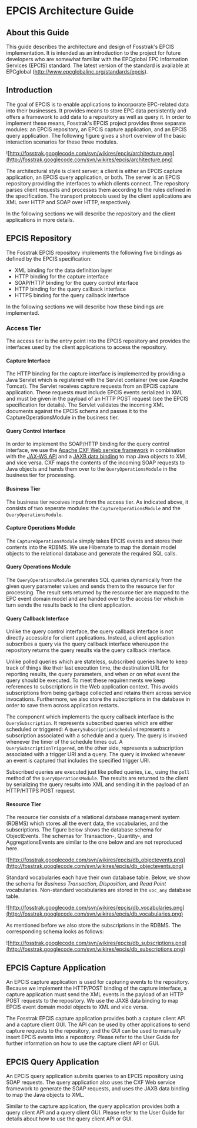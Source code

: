 # EPCIS Architecture Guide #



## About this Guide ##

This guide describes the architecture and design of Fosstrak's EPCIS implementation. It is intended as an introduction to the project for future developers who are somewhat familiar with the EPCglobal EPC Information Services (EPCIS) standard. The latest version of the standard is available at EPCglobal (http://www.epcglobalinc.org/standards/epcis).

## Introduction ##

The goal of EPCIS is to enable applications to incorporate EPC-related data into their businesses. It provides means to store EPC data persistently and offers a framework to add data to a repository as well as query it. In order to implement these means, Fosstrak's EPCIS project provides three separate modules: an EPCIS repository, an EPCIS capture application, and an EPCIS query application. The following figure gives a short overview of the basic interaction scenarios for these three modules.

![http://fosstrak.googlecode.com/svn/wikires/epcis/architecture.png](http://fosstrak.googlecode.com/svn/wikires/epcis/architecture.png)

The architectural style is client server; a client is either an EPCIS capture application, an EPCIS query application, or both. The server is an EPCIS repository providing the interfaces to which clients connect. The repository parses client requests and processes them according to the rules defined in the specification. The transport protocols used by the client applications are XML over HTTP and SOAP over HTTP, respectively.

In the following sections we will describe the repository and the client applications in more details.

## EPCIS Repository ##

The Fosstrak EPCIS repository implements the following five bindings as defined by the EPCIS specification:

  * XML binding for the data definition layer
  * HTTP binding for the capture interface
  * SOAP/HTTP binding for the query control interface
  * HTTP binding for the query callback interface
  * HTTPS binding for the query callback interface

In the following sections we will describe how these bindings are implemented.

### Access Tier ###

The access tier is the entry point into the EPCIS repository and provides the interfaces used by the client applications to access the repository.

#### Capture Interface ####

The HTTP binding for the capture interface is implemented by providing a Java Servlet which is registered with the Servlet container (we use Apache Tomcat). The Servlet receives capture requests from an EPCIS capture application. These requests must include EPCIS events serialized in XML and must be given in the payload of an HTTP POST request (see the EPCIS specification for details). The Servlet validates the incoming XML documents against the EPCIS schema and passes it to the CaptureOperationsModule in the business tier.

#### Query Control Interface ####

In order to implement the SOAP/HTTP binding for the query control interface, we use the [Apache CXF Web service framework](http://incubator.apache.org/cxf/) in combination with the [JAX-WS API](https://jax-ws.dev.java.net/) and a [JAXB data binding](https://jaxb.dev.java.net/) to map Java objects to XML and vice versa. CXF maps the contents of the incoming SOAP requests to Java objects and hands them over to the `QueryOperationsModule` in the business tier for processing.

#### Business Tier ####

The business tier receives input from the access tier. As indicated above, it consists of two seperate modules: the `CaptureOperationsModule` and the `QueryOperationsModule`.

#### Capture Operations Module ####

The `CaptureOperationsModule` simply takes EPCIS events and stores their contents into the RDBMS. We use Hibernate to map the domain model objects to the relational database and generate the required SQL calls.

#### Query Operations Module ####

The `QueryOperationsModule` generates SQL queries dynamically from the given query parameter values and sends them to the resource tier for processing. The result sets returned by the resource tier are mapped to the EPC event domain model and are handed over to the access tier which in turn sends the results back to the client application.

#### Query Callback Interface ####

Unlike the query control interface, the query callback interface is not directly accessible for client applications. Instead, a client application subscribes a query via the query callback interface whereupon the repository returns the query results via the query callback interface.

Unlike polled queries which are stateless, subscribed queries have to keep track of things like their last execution time, the destination URL for reporting results, the query parameters, and when or on what event the query should be executed. To meet these requirenments we keep references to subscriptions in the Web application context. This avoids subscriptions from being garbage collected and retains them across service invocations. Furthermore, we also store the subscriptions in the database in order to save them across application restarts.

The component which implements the query callback interface is the `QuerySubscription`. It represents subscribed queries which are either scheduled or triggered: A `QuerySubscriptionScheduled` represents a subscription associated with a schedule and a query. The query is invoked whenever the timer of the schedule times out. A `QuerySubscriptionTriggered`, on the other side, represents a subscription associated with a trigger URI and a query. The query is invoked whenever an event is captured that includes the specified trigger URI.

Subscribed queries are executed just like polled queries, i.e., using the `poll` method of the `QueryOperationsModule`. The results are returned to the client by serializing the query results into XML and sending it in the payload of an HTTP/HTTPS POST request.

#### Resource Tier ####

The resource tier consists of a relational database management system (RDBMS) which stores all the event data, the vocabularies, and the subscriptions. The figure below shows the database schema for ObjectEvents. The schemas for Transaction-, Quantity-, and AggregationsEvents are similar to the one below and are not reproduced here.

![http://fosstrak.googlecode.com/svn/wikires/epcis/db_objectevents.png](http://fosstrak.googlecode.com/svn/wikires/epcis/db_objectevents.png)

Standard vocabularies each have their own database table. Below, we show the schema for _Business Transaction_, _Disposition_, and _Read Point_ vocabularies. Non-standard vocabularies are stored in the `voc_any` database table.

![http://fosstrak.googlecode.com/svn/wikires/epcis/db_vocabularies.png](http://fosstrak.googlecode.com/svn/wikires/epcis/db_vocabularies.png)

As mentioned before we also store the subscriptions in the RDBMS. The corresponding schema looks as follows:

![http://fosstrak.googlecode.com/svn/wikires/epcis/db_subscriptions.png](http://fosstrak.googlecode.com/svn/wikires/epcis/db_subscriptions.png)

## EPCIS Capture Application ##

An EPCIS capture application is used for capturing events to the repository. Because we implement the HTTP/POST binding of the capture interface, a capture application must send the XML events in the payload of an HTTP POST requests to the repository. We use the JAXB data binding to map EPCIS event domain model objects to XML and vice versa.

The Fosstrak EPCIS capture application provides both a capture client API and a capture client GUI. The API can be used by other applications to send capture requests to the repository, and the GUI can be used to manually insert EPCIS events into a repository. Please refer to the User Guide for further information on how to use the capture client API or GUI.

## EPCIS Query Application ##

An EPCIS query application submits queries to an EPCIS repository using SOAP requests. The query application also uses the CXF Web service framework to generate the SOAP requests, and uses the JAXB data binding to map the Java objects to XML.

Similar to the capture application, the query application provides both a query client API and a query client GUI. Please refer to the User Guide for details about how to use the query client API or GUI.